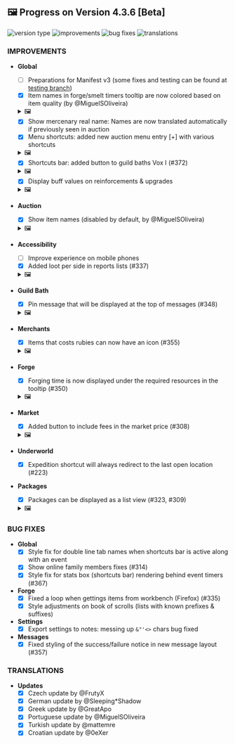 ## 🖼 Progress on Version 4.3.6 [Beta]

![version type](https://img.shields.io/badge/version-beta-yellow.svg?style=flat-square)
![improvements](https://img.shields.io/badge/improvements-13-green.svg?style=flat-square)
![bug fixes](https://img.shields.io/badge/bug%20fixes-6-red.svg?style=flat-square)
![translations](https://img.shields.io/badge/translations-6-blue.svg?style=flat-square)

### IMPROVEMENTS
- **Global**
	- [ ] Preparations for Manifest v3 (some fixes and testing can be found at [testing branch](https://github.com/DinoDevs/GladiatusCrazyAddon/tree/manifest-v3-testing))
	- [x] Item names in forge/smelt timers tooltip are now colored based on item quality (by @MiguelSOliveira)
	
	<details>
	<summary>🖼️</summary>
	
	![forgesmelt_timers_colored](features/Pictures/4.3.5%20to%204.3.6/forgesmelt_timers_colored.png)
	
	</details>
	
	- [x] Show mercenary real name: Names are now translated automatically if previously seen in auction
	- [x] Menu shortcuts: added new auction menu entry [+] with various shortcuts
	
	<details>
	<summary>🖼️</summary>
	
	![add_loot](features/Pictures/4.3.5%20to%204.3.6/add_shortcut_auction.png) 
	![add_loot_2](features/Pictures/4.3.5%20to%204.3.6/add_shortcut_auction_2.png)
	
	</details>
	
	- [x] Shortcuts bar: added button to guild baths Vox I (#372)

	<details>
	<summary>🖼️</summary>
	
	![add_vox1_to_shortcut_bar](features/Pictures/4.3.5%20to%204.3.6/add_vox1_to_shortcut_bar.png)
	
	</details>
	
	- [x] Display buff values on reinforcements & upgrades
	
	<details>
	<summary>🖼️</summary>
	
	![buff_values_reinforcements_upgrades](features/Pictures/4.3.5%20to%204.3.6/buff_values_reinforcements_upgrades.png)
	
	</details>
	
- **Auction**
	- [x] Show item names (disabled by default, by @MiguelSOliveira)
        	
	<details>
	<summary>🖼️</summary>
	
	![Show_item_names](features/Pictures/4.3.5%20to%204.3.6/Show_item_names.png)
	
	</details>
	
- **Accessibility**
	- [ ] Improve experience on mobile phones
	- [x] Added loot per side in reports lists (#337)
	
	<details>
	<summary>🖼️</summary>
	
	![add_loot](features/Pictures/4.3.5%20to%204.3.6/add_loot.png) 
	
	</details>
	
- **Guild Bath**
	- [x] Pin message that will be displayed at the top of messages (#348)
              
	<details>
	<summary>🖼️</summary>
	
	![vox_pin_message](features/Pictures/4.3.5%20to%204.3.6/vox_pin_message.png)
	
	</details>
	
- **Merchants**
	- [x] Items that costs rubies can now have an icon (#355)	
	
	<details>
	<summary>🖼️</summary>
	
	![show_rubin_via_icon](features/Pictures/4.3.5%20to%204.3.6/show_rubin_via_icon.png) 
	
	</details>
	
- **Forge**
	- [x] Forging time is now displayed under the required resources in the tooltip (#350)	
        
	<details>
	<summary>🖼️</summary>
	
	![smelt_time_on_tooltip](features/Pictures/4.3.5%20to%204.3.6/smelt_time_on_tooltip.png)
	
	</details>
	
- **Market**
	- [x] Added button to include fees in the market price (#308)
		
	<details>
	<summary>🖼️</summary>
	
	![item_fee](features/Pictures/4.3.5%20to%204.3.6/item_fee.png) 
	
	</details>

- **Underworld**
	- [x] Expedition shortcut will always redirect to the last open location (#223)
- **Packages**
	- [x] Packages can be displayed as a list view (#323, #309)
		
	<details>
	<summary>🖼️</summary>
	
	![list_view](features/Pictures/4.3.5%20to%204.3.6/list_view.png)
	
	</details>

### BUG FIXES
- **Global**
	- [x] Style fix for double line tab names when shortcuts bar is active along with an event
	- [x] Show online family members fixes (#314)
	- [x] Style fix for stats box (shortcuts bar) rendering behind event timers (#367)
- **Forge**
	- [x] Fixed a loop when gettings items from workbench (Firefox) (#335)
	- [x] Style adjustments on book of scrolls (lists with known prefixes & suffixes)
- **Settings**
	- [x] Export settings to notes: messing up `&"'<>` chars bug fixed
- **Messages**
	- [x] Fixed styling of the success/failure notice in new message layout (#357)

### TRANSLATIONS
-  **Updates**
	- [x] Czech update by @FrutyX
	- [x] German update by @Sleeping*Shadow
	- [x] Greek update by @GreatApo
	- [x] Portuguese update by @MiguelSOliveira
	- [x] Turkish update by @mattemre
	- [x] Croatian update by @0eXer
